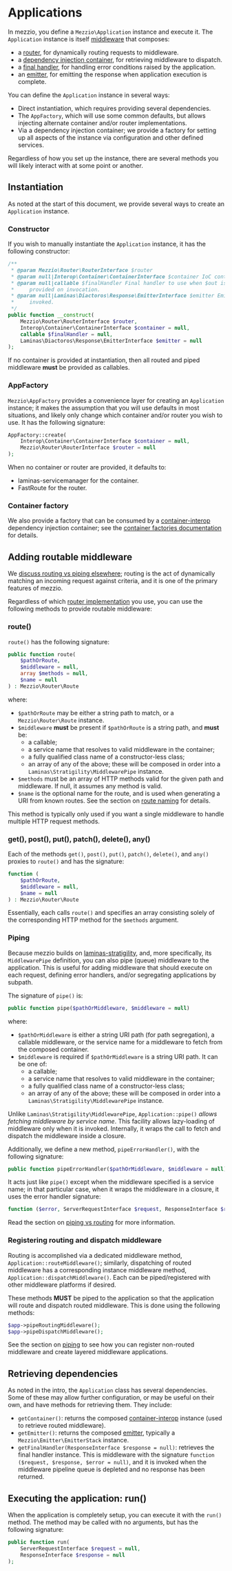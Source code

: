 # Applications

In mezzio, you define a `Mezzio\Application` instance and
execute it. The `Application` instance is itself [middleware](https://docs.laminas.dev/laminas-stratigility/v1/middleware/)
that composes:

- a [router](router/intro.md), for dynamically routing requests to middleware.
- a [dependency injection container](container/intro.md), for retrieving
  middleware to dispatch.
- a [final handler](error-handling.md), for handling error conditions raised by
  the application.
- an [emitter](https://docs.laminas.dev/laminas-diactoros/v1/emitting-responses/),
  for emitting the response when application execution is complete.

You can define the `Application` instance in several ways:

- Direct instantiation, which requires providing several dependencies.
- The `AppFactory`, which will use some common defaults, but allows injecting alternate
  container and/or router implementations.
- Via a dependency injection container; we provide a factory for setting up all
  aspects of the instance via configuration and other defined services.

Regardless of how you set up the instance, there are several methods you will
likely interact with at some point or another.

## Instantiation

As noted at the start of this document, we provide several ways to create an
`Application` instance.

### Constructor

If you wish to manually instantiate the `Application` instance, it has the
following constructor:

```php
/**
 * @param Mezzio\Router\RouterInterface $router
 * @param null|Interop\Container\ContainerInterface $container IoC container from which to pull services, if any.
 * @param null|callable $finalHandler Final handler to use when $out is not
 *     provided on invocation.
 * @param null|Laminas\Diactoros\Response\EmitterInterface $emitter Emitter to use when `run()` is
 *     invoked.
 */
public function __construct(
    Mezzio\Router\RouterInterface $router,
    Interop\Container\ContainerInterface $container = null,
    callable $finalHandler = null,
    Laminas\Diactoros\Response\EmitterInterface $emitter = null
);
```

If no container is provided at instantiation, then all routed and piped
middleware **must** be provided as callables.

### AppFactory

`Mezzio\AppFactory` provides a convenience layer for creating an
`Application` instance; it makes the assumption that you will use defaults in
most situations, and likely only change which container and/or router you wish
to use. It has the following signature:

```php
AppFactory::create(
    Interop\Container\ContainerInterface $container = null,
    Mezzio\Router\RouterInterface $router = null
);
```

When no container or router are provided, it defaults to:

- laminas-servicemanager for the container.
- FastRoute for the router.

### Container factory

We also provide a factory that can be consumed by a
[container-interop](https://github.com/container-interop/container-interop)
dependency injection container; see the [container factories documentation](container/factories.md)
for details.

## Adding routable middleware

We [discuss routing vs piping elsewhere](router/piping.md); routing is the act
of dynamically matching an incoming request against criteria, and it is one of
the primary features of mezzio.

Regardless of which [router implementation](router/interface.md) you use, you
can use the following methods to provide routable middleware:

### route()

`route()` has the following signature:

```php
public function route(
    $pathOrRoute,
    $middleware = null,
    array $methods = null,
    $name = null
) : Mezzio\Router\Route
```

where:

- `$pathOrRoute` may be either a string path to match, or a
  `Mezzio\Router\Route` instance.
- `$middleware` **must** be present if `$pathOrRoute` is a string path, and
  **must** be:
    - a callable;
    - a service name that resolves to valid middleware in the container;
    - a fully qualified class name of a constructor-less class;
    - an array of any of the above; these will be composed in order into a
      `Laminas\Stratigility\MiddlewarePipe` instance.
- `$methods` must be an array of HTTP methods valid for the given path and
  middleware. If null, it assumes any method is valid.
- `$name` is the optional name for the route, and is used when generating a URI
  from known routes. See the section on [route naming](router/uri-generation.md#generating-uris)
  for details.

This method is typically only used if you want a single middleware to handle
multiple HTTP request methods.

### get(), post(), put(), patch(), delete(), any()

Each of the methods `get()`, `post()`, `put()`, `patch()`, `delete()`, and `any()`
proxies to `route()` and has the signature:

```php
function (
    $pathOrRoute,
    $middleware = null,
    $name = null
) : Mezzio\Router\Route
```

Essentially, each calls `route()` and specifies an array consisting solely of
the corresponding HTTP method for the `$methods` argument.

### Piping

Because mezzio builds on [laminas-stratigility](https://github.com/laminas/laminas-stratigility),
and, more specifically, its `MiddlewarePipe` definition, you can also pipe
(queue) middleware to the application. This is useful for adding middleware that
should execute on each request, defining error handlers, and/or segregating
applications by subpath.

The signature of `pipe()` is:

```php
public function pipe($pathOrMiddleware, $middleware = null)
```

where:

- `$pathOrMiddleware` is either a string URI path (for path segregation), a
  callable middleware, or the service name for a middleware to fetch from the
  composed container.
- `$middleware` is required if `$pathOrMiddleware` is a string URI path. It can
  be one of:
    - a callable;
    - a service name that resolves to valid middleware in the container;
    - a fully qualified class name of a constructor-less class;
    - an array of any of the above; these will be composed in order into a
      `Laminas\Stratigility\MiddlewarePipe` instance.

Unlike `Laminas\Stratigility\MiddlewarePipe`, `Application::pipe()` *allows
fetching middleware by service name*. This facility allows lazy-loading of
middleware only when it is invoked. Internally, it wraps the call to fetch and
dispatch the middleware inside a closure.

Additionally, we define a new method, `pipeErrorHandler()`, with the following
signature:

```php
public function pipeErrorHandler($pathOrMiddleware, $middleware = null)
```

It acts just like `pipe()` except when the middleware specified is a service
name; in that particular case, when it wraps the middleware in a closure, it
uses the error handler signature:

```php
function ($error, ServerRequestInterface $request, ResponseInterface $response, callable $next);
```

Read the section on [piping vs routing](router/piping.md) for more information.

### Registering routing and dispatch middleware

Routing is accomplished via a dedicated middleware method,
`Application::routeMiddleware()`; similarly, dispatching of routed middleware
has a corresponding instance middleware method, `Application::dispatchMiddleware()`.
Each can be piped/registered with other middleware platforms if desired.

These methods **MUST** be piped to the application so that the application will
route and dispatch routed middleware. This is done using the following methods:

```php
$app->pipeRoutingMiddleware();
$app->pipeDispatchMiddleware();
```

See the section on [piping](router/piping.md) to see how you can register
non-routed middleware and create layered middleware applications.

## Retrieving dependencies

As noted in the intro, the `Application` class has several dependencies. Some of
these may allow further configuration, or may be useful on their own, and have
methods for retrieving them. They include:

- `getContainer()`: returns the composed [container-interop](https://github.com/container-interop/container-interop)
  instance (used to retrieve routed middleware).
- `getEmitter()`: returns the composed
  [emitter](https://docs.laminas.dev/laminas-diactoros/v1/emitting-responses/),
  typically a `Mezzio\Emitter\EmitterStack` instance.
- `getFinalHandler(ResponseInterface $response = null)`: retrieves the final
  handler instance. This is middleware with the signature `function ($request,
  $response, $error = null)`, and it is invoked when the middleware pipeline
  queue is depleted and no response has been returned.

## Executing the application: run()

When the application is completely setup, you can execute it with the `run()`
method. The method may be called with no arguments, but has the following
signature:

```php
public function run(
    ServerRequestInterface $request = null,
    ResponseInterface $response = null
);
```
